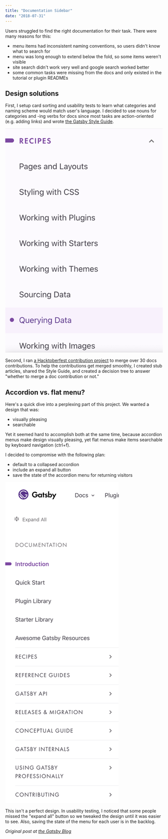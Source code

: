 ```yaml
---
title: "Documentation Sidebar"
date: "2018-07-31"
---
```


Users struggled to find the right documentation for their task. There were many reasons for this:
- menu items had inconsistent naming conventions, so users didn't know what to search for
- menu was long enough to extend below the fold, so some items weren't visible
- site search didn't work very well and google search worked better
- some common tasks were missing from the docs and only existed in the tutorial or plugin READMEs

## Design solutions
First, I setup card sorting and usability tests to learn what categories and naming scheme would match user's language. I decided to use nouns for categories and -ing verbs for docs since most tasks are action-oriented (e.g. adding links) and wrote [the Gatsby Style Guide](https://www.gatsbyjs.com/contributing/gatsby-style-guide/).

![Natural language in the doc naming convention](ing-verbs.png)

Second, I ran [a Hacktoberfest contribution project](https://www.gatsbyjs.com/blog/2018-10-12-uptick-docs-contributions-hacktoberfest) to merge over 30 docs contributions. To help the contributions get merged smoothly, I created stub articles, shared the Style Guide, and created a decision tree to answer "whether to merge a doc contribution or not." 

## Accordion vs. flat menu?
Here's a quick dive into a perplexing part of this project. We wanted a design that was:
- visually pleasing
- searchable

Yet it seemed hard to accomplish both at the same time, because accordion menus make design visually pleasing, yet flat menus make items searchable by keyboard navigation (ctrl+f).

I decided to compromise with the following plan:
- default to a collapsed accordion
- include an expand all button
- save the state of the accordion menu for returning visitors

![Docs sidebar screenshot](expand-all-button.png)

This isn't a perfect design. In usability testing, I noticed that some people missed the "expand all" button so we tweaked the design until it was easier to see. Also, saving the state of the menu for each user is in the backlog.

_Original post at [the Gatsby Blog](https://www.gatsbyjs.com/blog/2018-07-31-docs-redesign)_